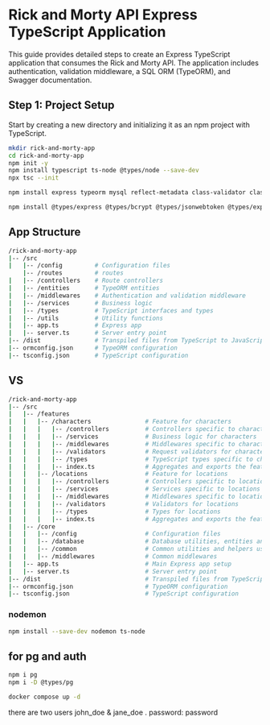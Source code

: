 # Rick and Morty API Express TypeScript Application

This guide provides detailed steps to create an Express TypeScript application that consumes the Rick and Morty API. The application includes authentication, validation middleware, a SQL ORM (TypeORM), and Swagger documentation.

## Step 1: Project Setup

Start by creating a new directory and initializing it as an npm project with TypeScript.

```bash
mkdir rick-and-morty-app
cd rick-and-morty-app
npm init -y
npm install typescript ts-node @types/node --save-dev
npx tsc --init

```
```bash
npm install express typeorm mysql reflect-metadata class-validator class-transformer jsonwebtoken bcrypt express-validator swagger-ui-express axios
```

```bash
npm install @types/express @types/bcrypt @types/jsonwebtoken @types/express-validator --save-dev
```
## App Structure

``` bash
/rick-and-morty-app
|-- /src
|   |-- /config         # Configuration files
    |-- /routes         # routes
|   |-- /controllers    # Route controllers
|   |-- /entities       # TypeORM entities
|   |-- /middlewares    # Authentication and validation middleware
|   |-- /services       # Business logic
|   |-- /types          # TypeScript interfaces and types
|   |-- /utils          # Utility functions
|   |-- app.ts          # Express app
|   |-- server.ts       # Server entry point
|-- /dist               # Transpiled files from TypeScript to JavaScript
|-- ormconfig.json      # TypeORM configuration
|-- tsconfig.json       # TypeScript configuration

```

## VS 
```bash
/rick-and-morty-app
|-- /src
|   |-- /features
|   |   |-- /characters               # Feature for characters
|   |   |   |-- /controllers          # Controllers specific to characters
|   |   |   |-- /services             # Business logic for characters
|   |   |   |-- /middlewares          # Middlewares specific to characters
|   |   |   |-- /validators           # Request validators for character routes
|   |   |   |-- /types                # TypeScript types specific to characters
|   |   |   |-- index.ts              # Aggregates and exports the feature
|   |   |-- /locations                # Feature for locations
|   |   |   |-- /controllers          # Controllers specific to locations
|   |   |   |-- /services             # Services specific to locations
|   |   |   |-- /middlewares          # Middlewares specific to locations
|   |   |   |-- /validators           # Validators for locations
|   |   |   |-- /types                # Types for locations
|   |   |   |-- index.ts              # Aggregates and exports the feature
|   |-- /core
|   |   |-- /config                   # Configuration files
|   |   |-- /database                 # Database utilities, entities and TypeORM config
|   |   |-- /common                   # Common utilities and helpers used across features
|   |   |-- /middlewares              # Common middlewares
|   |-- app.ts                        # Main Express app setup
|   |-- server.ts                     # Server entry point
|-- /dist                             # Transpiled files from TypeScript to JavaScript
|-- ormconfig.json                    # TypeORM configuration
|-- tsconfig.json                     # TypeScript configuration

```


### nodemon

```bash
npm install --save-dev nodemon ts-node
```


## for pg and auth 

```bash
npm i pg
npm i -D @types/pg

docker compose up -d
```

there are two users john_doe & jane_doe . password: password



